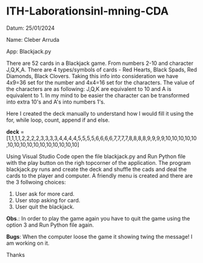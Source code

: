 # ITH-Laborationsinl-mning-CDA
Datum: 25/01/2024

Name: Cleber Arruda

App: Blackjack.py

There are 52 cards in a Blackjack game.
From numbers 2-10 and character J,Q,K,A.
There are 4 types/symbols of cards - Red Hearts, Black Spads, Red Diamonds, Black Clovers.
Taking this info into consideration we have 4x9=36 set for the number and 4x4=16 set for the characters.
The value of the characters are as following: J,Q,K are equivalent to 10 and A is equivalent to 1.
In my mind to be easier the character can be transformed into extra 10's and A's into numbers 1's.

Here I created the deck manually to understand how I would fill it using the for, while loop, count, append if and else.

**deck** = [1,1,1,1,2,2,2,2,3,3,3,3,4,4,4,4,5,5,5,5,6,6,6,6,7,7,7,7,8,8,8,8,9,9,9,9,10,10,10,10,10,10,10,10,10,10,10,10,10,10,10,10]

Using Visual Studio Code open the file blackjack.py and Run Python file with the play button on the righ topcorner of the application.
The program blackjack.py runs and create the deck and shuffle the cads and deal the cards to the player and computer.
A friendly menu is created and there are the 3 follwoing choices:
1.  User ask for more card. 
2.  User stop asking for card.
3.  User quit the blackjack.
  
**Obs**.: In order to play the game again you have to quit the game using the option 3 and Run Python file again.
  
**Bugs**: When the computer loose the game it showing twing the message! I am working on it.
 
 Thanks

